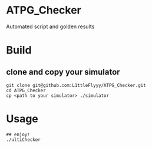 # ATPG_Checker
Automated script and golden results

# Build

## clone and copy your simulator
```
git clone git@github.com:L1ttleFlyyy/ATPG_Checker.git
cd ATPG_Checker
cp <path to your simulator> ./simulator
```
# Usage

```
## enjoy!
./ultiChecker
```
